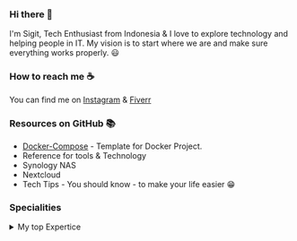 ### Hi there 👋

I'm Sigit, Tech Enthusiast from Indonesia & I love to explore technology and helping people in IT. 
My vision is to start where we are and make sure everything works properly. 😃 

### How to reach me ☕
You can find me on [Instagram](https://www.instagram.com/geek.shift/) & [Fiverr](https://www.fiverr.com/sigitkusuma606)

### Resources on GitHub 📚
- [Docker-Compose](https://github.com/sigitkusuma/home-lab/tree/main/Docker-Compose) - Template for Docker Project.
- Reference for tools & Technology
- Synology NAS
- Nextcloud
- Tech Tips - You should know - to make your life easier 😁

### Specialities
<details>
<summary>My top Expertice</summary>

| Rank | Tech |
|-----:|-----------|
|     1| Synology NAS|
|     2| Nextcloud|
|     3| Mikrotik|

</details>

<!--
**sigitkusuma/sigitkusuma** is a ✨ _special_ ✨ repository because its `README.md` (this file) appears on your GitHub profile.

Here are some ideas to get you started:

- 🔭 I’m currently working on ...
- 🌱 I’m currently learning ...
- 👯 I’m looking to collaborate on ...
- 🤔 I’m looking for help with ...
- 💬 Ask me about ...
- 📫 How to reach me: ...
- 😄 Pronouns: ...
- ⚡ Fun fact: ...
-->
